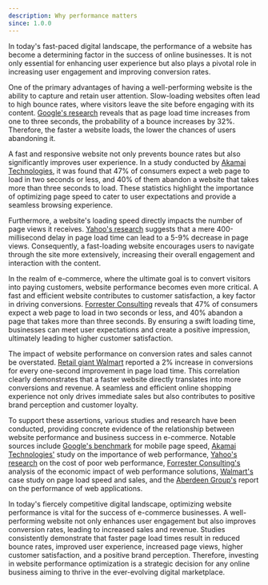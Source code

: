 ```yaml
---
description: Why performance matters
since: 1.0.0
---
```


In today's fast-paced digital landscape, the performance of a website has become
a determining factor in the success of online businesses. It is not only
essential for enhancing user experience but also plays a pivotal role in
increasing user engagement and improving conversion rates.

One of the primary advantages of having a well-performing website is the ability
to capture and retain user attention. Slow-loading websites often lead to high
bounce rates, where visitors leave the site before engaging with its content.
[Google's research](https://www.thinkwithgoogle.com/marketing-resources/data-measurement/mobile-page-speed-new-industry-benchmarks/)
reveals that as page load time increases from one to three seconds, the
probability of a bounce increases by 32%. Therefore, the faster a website loads,
the lower the chances of users abandoning it.

A fast and responsive website not only prevents bounce rates but also
significantly improves user experience. In a study conducted by
[Akamai Technologies](https://www.akamai.com/uk/en/resources/webinars-and-presentations/webinar-how-web-performance-impacts-business-success.jsp),
it was found that 47% of consumers expect a web page to load in two seconds or
less, and 40% of them abandon a website that takes more than three seconds to
load. These statistics highlight the importance of optimizing page speed to
cater to user expectations and provide a seamless browsing experience.

Furthermore, a website's loading speed directly impacts the number of page views
it receives.
[Yahoo's research](https://developer.yahoo.com/performance/rules.html) suggests
that a mere 400-millisecond delay in page load time can lead to a 5-9% decrease
in page views. Consequently, a fast-loading website encourages users to navigate
through the site more extensively, increasing their overall engagement and
interaction with the content.

In the realm of e-commerce, where the ultimate goal is to convert visitors into
paying customers, website performance becomes even more critical. A fast and
efficient website contributes to customer satisfaction, a key factor in driving
conversions.
[Forrester Consulting](https://www.akamai.com/uk/en/multimedia/documents/analyst-reports/forrester-economic-impact-of-akamai-web-performance-solutions.pdf)
reveals that 47% of consumers expect a web page to load in two seconds or less,
and 40% abandon a page that takes more than three seconds. By ensuring a swift
loading time, businesses can meet user expectations and create a positive
impression, ultimately leading to higher customer satisfaction.

The impact of website performance on conversion rates and sales cannot be
overstated.
[Retail giant Walmart](https://www.woorank.com/en/blog/walmart-com-page-load-speed)
reported a 2% increase in conversions for every one-second improvement in page
load time. This correlation clearly demonstrates that a faster website directly
translates into more conversions and revenue. A seamless and efficient online
shopping experience not only drives immediate sales but also contributes to
positive brand perception and customer loyalty.

To support these assertions, various studies and research have been conducted,
providing concrete evidence of the relationship between website performance and
business success in e-commerce. Notable sources include
[Google's benchmark](https://www.thinkwithgoogle.com/marketing-resources/data-measurement/mobile-page-speed-new-industry-benchmarks/)
for mobile page speed,
[Akamai Technologies'](https://www.akamai.com/uk/en/resources/webinars-and-presentations/webinar-how-web-performance-impacts-business-success.jsp)
study on the importance of web performance,
[Yahoo's research](https://developer.yahoo.com/performance/rules.html) on the
cost of poor web performance,
[Forrester Consulting's](https://www.akamai.com/uk/en/multimedia/documents/analyst-reports/forrester-economic-impact-of-akamai-web-performance-solutions.pdf)
analysis of the economic impact of web performance solutions,
[Walmart's](https://www.woorank.com/en/blog/walmart-com-page-load-speed) case
study on page load speed and sales, and the
[Aberdeen Group's](https://www.akamai.com/uk/en/multimedia/documents/white-paper/the-performance-of-web-applications-conversion.pdf)
report on the performance of web applications.

In today's fiercely competitive digital landscape, optimizing website
performance is vital for the success of e-commerce businesses. A well-performing
website not only enhances user engagement but also improves conversion rates,
leading to increased sales and revenue. Studies consistently demonstrate that
faster page load times result in reduced bounce rates, improved user experience,
increased page views, higher customer satisfaction, and a positive brand
perception. Therefore, investing in website performance optimization is a
strategic decision for any online business aiming to thrive in the ever-evolving
digital marketplace.
